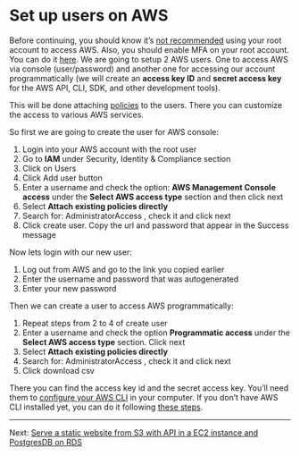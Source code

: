 # Set up users on AWS

Before continuing, you should know it’s [not recommended](http://docs.aws.amazon.com/IAM/latest/UserGuide/best-practices.html#create-iam-users) using your root account to access AWS. Also, you should enable MFA on your root account. You can do it [here](https://console.aws.amazon.com/iam/home#/security_credential).
We are going to setup 2 AWS users.
One to access AWS via console (user/password) and another one for accessing our account programmatically (we will create an **access key ID** and **secret access key** for the AWS API, CLI, SDK, and other development tools).

This will be done attaching [policies](http://docs.aws.amazon.com/IAM/latest/UserGuide/access_policies.html) to the users. There you can customize the access to various AWS services.

So first we are going to create the user for AWS console:

1. Login into your AWS account with the root user
2. Go to **IAM** under Security, Identity & Compliance section
3. Click on Users
4. Click Add user button
5. Enter a username and check the option: **AWS Management Console access** under the **Select AWS access type** section and then click next
6. Select **Attach existing policies directly**
7. Search for: AdministratorAccess , check it and click next
8. Click create user. Copy the url and password that appear in the Success message

Now lets login with our new user:

1. Log out from AWS and go to the link you copied earlier
2. Enter the username and password that was autogenerated
3. Enter your new password

Then we can create a user to access AWS programmatically:

1. Repeat steps from 2 to 4 of create user
2. Enter a username and check the option **Programmatic access** under the **Select AWS access type** section. Click next
3. Select **Attach existing policies directly**
4. Search for: AdministratorAccess , check it and click next
5. Click download csv

There you can find the access key id and the secret access key. You’ll need them to [configure your AWS CLI](http://docs.aws.amazon.com/cli/latest/userguide/cli-chap-getting-started.html) in your computer. If you don’t have AWS CLI installed yet, you can do it following [these steps](http://docs.aws.amazon.com/cli/latest/userguide/installing.html).

---

Next: [Serve a static website from S3 with API in a EC2 instance and PostgresDB on RDS](/workshop/s3-web-ec2-api-rds/introduction.md)
